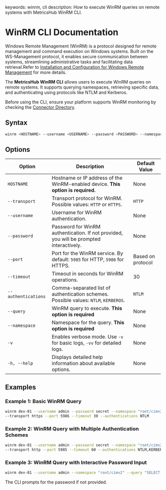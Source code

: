 keywords: winrm, cli
description: How to execute WinRM queries on remote systems with MetricsHub WinRM CLI.

# WinRM CLI Documentation

Windows Remote Management (WinRM) is a protocol designed for remote management and command execution on Windows systems. Built on the WS-Management protocol, it enables secure communication between systems, streamlining administrative tasks and facilitating data retrieval.Refer to [Installation and Configuration for Windows Remote Management](https://learn.microsoft.com/en-us/windows/win32/winrm/installation-and-configuration-for-windows-remote-management) for more details.

The **MetricsHub WinRM CLI** allows users to execute WinRM queries on remote systems. It supports querying namespaces, retrieving specific data, and authenticating using protocols like NTLM and Kerberos.

Before using the CLI, ensure your platform supports WinRM monitoring by checking the [Connector Directory](https://metricshub.com/docs/latest/metricshub-connectors-directory.html).

## Syntax

```bash
winrm <HOSTNAME> --username <USERNAME> --password <PASSWORD> --namespace <NAMESPACE> --query <QUERY> --transport <PROTOCOL> --port <PORT> --timeout <TIMEOUT> --authentications <AUTH1>,<AUTH2>,...
```

## Options

| Option              | Description                                                                             | Default Value     |
| ------------------- | --------------------------------------------------------------------------------------- | ----------------- |
| `HOSTNAME`          | Hostname or IP address of the WinRM-enabled device. **This option is required.**        | None              |
| `--transport`       | Transport protocol for WinRM. Possible values: `HTTP` or `HTTPS`.                       | `HTTP`            |
| `--username`        | Username for WinRM authentication.                                                      | None              |
| `--password`        | Password for WinRM authentication. If not provided, you will be prompted interactively. | None              |
| `--port`            | Port for the WinRM service. By default: `5985` for HTTP, `5986` for HTTPS.              | Based on protocol |
| `--timeout`         | Timeout in seconds for WinRM operations.                                                | 30                |
| `--authentications` | Comma-separated list of authentication schemes. Possible values: `NTLM`, `KERBEROS`.    | `NTLM`            |
| `--query`           | WinRM query to execute. **This option is required**                                     | None              |
| `--namespace`       | Namespace for the query. **This option is required**                                    | None              |
| `-v`                | Enables verbose mode. Use `-v` for basic logs, `-vv` for detailed logs.                 | None              |
| `-h, --help`        | Displays detailed help information about available options.                             | None              |

## Examples

### Example 1: Basic WinRM Query

```bash
winrm dev-01 --username admin --password secret --namespace "root/cimv2" --query "SELECT * FROM Win32_OperatingSystem" \
--transport https --port 5986 --timeout 30 --authentications NTLM
```

### Example 2: WinRM Query with Multiple Authentication Schemes

```bash
winrm dev-01 --username admin --password secret --namespace "root/cimv2" --query "SELECT * FROM Win32_LogicalDisk" \
--transport http --port 5985 --timeout 60 --authentications NTLM,KERBEROS
```

### Example 3: WinRM Query with Interactive Password Input

```bash
winrm dev-01 --username admin --namespace "root/cimv2" --query "SELECT * FROM CIM_ManagedElement"
```

The CLI prompts for the password if not provided.
